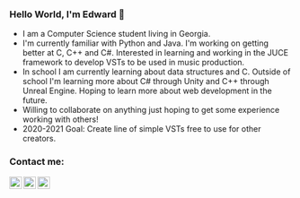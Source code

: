 ### Hello World, I'm Edward 👋
- I am a Computer Science student living in Georgia.
- I'm currently familiar with Python and Java. I'm working on getting better at C, C++ and C#. Interested in learning and working in the JUCE framework to develop VSTs to be used in music production. 
- In school I am currently learning about data structures and C. Outside of school I'm learning more about C# through Unity and C++ through Unreal Engine.
  Hoping to learn more about web development in the future.
- Willing to collaborate on anything just hoping to get some experience working with others!
- 2020-2021 Goal: Create line of simple VSTs free to use for other creators.

### Contact me:
[<img align="left" alt="Edward | LinkedIn" width="22px" src="https://cdn.jsdelivr.net/npm/simple-icons@v3/icons/linkedin.svg" />][linkedin]
[<img align="left" alt="Edward | Gmail" width="22px" src="https://upload.wikimedia.org/wikipedia/commons/7/7e/Gmail_icon_%282020%29.svg" />][gmail]
[<img align="left" alt="Edward | Soundcloud" width="22px" src="https://upload.wikimedia.org/wikipedia/commons/thumb/a/a2/Antu_soundcloud.svg/512px-Antu_soundcloud.svg.png"/>][soundcloud]
<!---
hauntedw/hauntedw is a ✨ special ✨ repository because its `README.md` (this file) appears on your GitHub profile.
You can click the Preview link to take a look at your changes.
--->

[linkedin]: https://www.linkedin.com/in/edward-hinds/
[gmail]: mailto:hindsedward@gmail.com
[soundcloud]: https://soundcloud.com/hikarih

